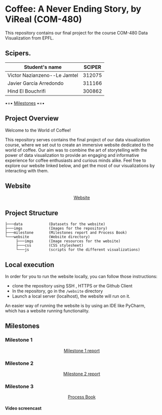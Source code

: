 # Coffee: A Never Ending Story, by ViReal (COM-480)

This repository contains our final project for the course 
COM-480 Data Visualization from EPFL.

## Scipers.

| Student's name | SCIPER |
| -------------- | ------ |
| Victor Nazianzeno--Le Jamtel|312075 |
| Javier García Arredondo|311166 |
| Hind El Bouchrifi| 300862 |

•=• [Milestones](#milestones) •=•


## Project Overview

Welcome to the World of Coffee! 

This repository serves contains the final project of our data visualization course, 
where we set out to create an immersive website dedicated to the world of coffee. 
Our aim was to combine the art of storytelling with the power of data visualization
to provide an engaging and informative experience for coffee enthusiasts and curious
minds alike. Feel free to explore our website linked below, and get the most of our 
visualizations by interacting with them.

## Website

<p align="center">
     <a href="https://com-480-data-visualization.github.io/project-2023-vireal/website/index.html">Website</a>
</p>

## Project Structure

``` 
├───data            (Datasets for the website)
├───imgs            (Images for the repository)
├───milestone       (Milestones report and Process Book)
└───website         (Website directory)       
     ├───imgs       (Image resources for the website)
     ├───css        (CSS stylesheet)
     └───js         (scripts for the different visualizations)
```

## Local execution

In order for you to run the website locally, you can follow those instructions:
* clone the repository using SSH , HTTPS or the Github Client
* In the repository, go in the ``/website`` directory
* Launch a local server (localhost), the website will run on it.

An easier way of running the website is by using an IDE like PyCharm,
which has a website running functionality.

## Milestones

### Milestone 1
<p align="center">
     <a href="https://github.com/com-480-data-visualization/project-2023-vireal/blob/master/milestone/milestone1.md">Milestone 1 report</a>
</p>

### Milestone 2
<p align="center">
     <a href="https://github.com/com-480-data-visualization/project-2023-vireal/blob/master/milestone/milestone2.pdf">Milestone 2 report</a>
</p>


### Milestone 3

<p align="center">
     <a href="https://github.com/com-480-data-visualization/project-2023-vireal/blob/master/milestone/process_book.pdf">Process Book</a>
</p>

#### Video screencast
